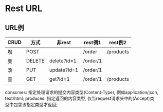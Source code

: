 
# Rest URL

## URL例

| CRUD | 方式   | 非rest      | rest例1  | rest例2   |
| ---- | ------ | ----------- | -------- | --------- |
| 增   | POST   |             | /order   | /products |
| 删   | DELETE | delete?id=1 | /order/1 |           |
| 改   | PUT    | update?id=1 | /order/1 |           |
| 查   | GET    | get?id=1    | /order/1 | /products |


consumes: 指定处理请求的提交内容类型(Content-Type), 例如application/json, text/html;
produces: 指定返回的内容类型, 仅当request请求头中的(Accept)类型中包含该指定类型才返回;


